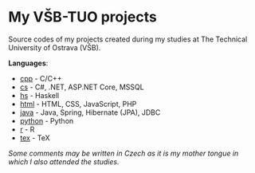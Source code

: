 # My VŠB-TUO projects
Source codes of my projects created during my studies at The Technical University of Ostrava (VŠB).

**Languages**:
- [cpp](cpp "C/C++") - C/C++
- [cs](cs "C#, .NET, ASP.NET Core, MSSQL") - C#, .NET, ASP.NET Core, MSSQL
- [hs](hs "Haskell") - Haskell
- [html](html "HTML, CSS, JavaScript, PHP") - HTML, CSS, JavaScript, PHP
- [java](java "Java, Spring, Hibernate (JPA), JDBC") - Java, Spring, Hibernate (JPA), JDBC
- [python](python "Python") - Python
- [r](r "R") - R
- [tex](tex "TeX") - TeX

*Some comments may be written in Czech as it is my mother tongue in which I also attended the studies.*
